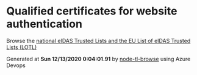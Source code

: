 # Qualified certificates for website authentication 
 Browse the [national eIDAS Trusted Lists and the EU List of eIDAS Trusted Lists (LOTL)](https://webgate.ec.europa.eu/tl-browser/#/) 
 
 
Generated at **Sun 12/13/2020  0:04:01.91** by [node-tl-browse](https://github.com/ymedlop/node-tl-browser) using Azure Devops 
